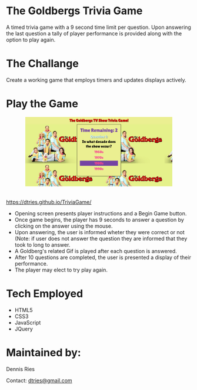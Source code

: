 # The Goldbergs Trivia Game
A timed trivia game with a 9 second time limit per question. Upon answering the last question a tally of player performance is provided along with the option to play again.

# The Challange
Create a working game that employs timers and updates displays actively.

# Play the Game

<div align="center">
    <img src="/assets/images/screenshot.png" width="400px"</img> 
</div>
<br>


https://dtries.github.io/TriviaGame/

* Opening screen presents player instructions and a Begin Game button.
* Once game begins, the player has 9 seconds to answer a question by clicking on the answer using the mouse.
* Upon answering, the user is informed wheter they were correct or not (Note: if user does not answer the question they are informed that they took to long to answer.
* A Goldberg's related Gif is played after each question is answered.
* After 10 questions are completed, the user is presented a display of their performance.
* The player may elect to try play again.


# Tech Employed
* HTML5
* CSS3
* JavaScript
* JQuery

# Maintained by:
Dennis Ries

Contact: dtries@gmail.com
